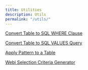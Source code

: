 ```yaml
---
title: Utilities
description: Utils
permalink: "/utils/"
---
```


[Convert Table to SQL WHERE Clause](https://biclever.com/utils/sqlfilter/)

[Convert Table to SQL VALUES Query](https://biclever.com/utils/tablesql/)

[Apply Pattern to a Table](https://biclever.com/utils/tablepattern/)

[Webi Selection Criteria Generator](https://biclever.com/utils/webiprompts/)

